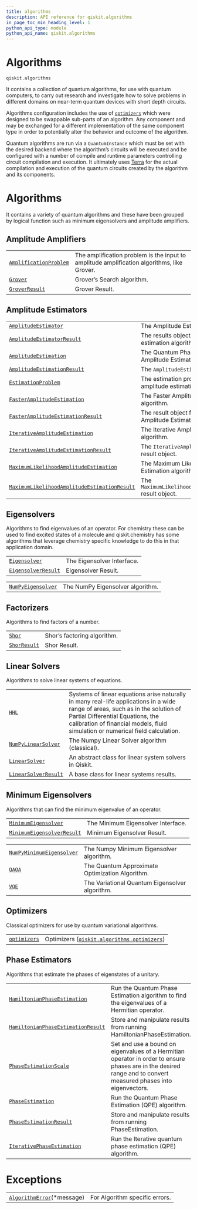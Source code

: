 ```yaml
---
title: algorithms
description: API reference for qiskit.algorithms
in_page_toc_min_heading_level: 1
python_api_type: module
python_api_name: qiskit.algorithms
---
```


<span id="module-qiskit.algorithms" />

<span id="qiskit-algorithms" />

# Algorithms

<span id="module-qiskit.algorithms" />

`qiskit.algorithms`

It contains a collection of quantum algorithms, for use with quantum computers, to carry out research and investigate how to solve problems in different domains on near-term quantum devices with short depth circuits.

Algorithms configuration includes the use of [`optimizers`](qiskit.algorithms.optimizers#module-qiskit.algorithms.optimizers "qiskit.algorithms.optimizers") which were designed to be swappable sub-parts of an algorithm. Any component and may be exchanged for a different implementation of the same component type in order to potentially alter the behavior and outcome of the algorithm.

Quantum algorithms are run via a `QuantumInstance` which must be set with the desired backend where the algorithm’s circuits will be executed and be configured with a number of compile and runtime parameters controlling circuit compilation and execution. It ultimately uses [Terra](https://www.qiskit.org/terra) for the actual compilation and execution of the quantum circuits created by the algorithm and its components.

# Algorithms

It contains a variety of quantum algorithms and these have been grouped by logical function such as minimum eigensolvers and amplitude amplifiers.

## Amplitude Amplifiers

|                                                                                                                                                  |                                                                                            |
| ------------------------------------------------------------------------------------------------------------------------------------------------ | ------------------------------------------------------------------------------------------ |
| [`AmplificationProblem`](qiskit.algorithms.AmplificationProblem#qiskit.algorithms.AmplificationProblem "qiskit.algorithms.AmplificationProblem") | The amplification problem is the input to amplitude amplification algorithms, like Grover. |
| [`Grover`](qiskit.algorithms.Grover#qiskit.algorithms.Grover "qiskit.algorithms.Grover")                                                         | Grover’s Search algorithm.                                                                 |
| [`GroverResult`](qiskit.algorithms.GroverResult#qiskit.algorithms.GroverResult "qiskit.algorithms.GroverResult")                                 | Grover Result.                                                                             |

## Amplitude Estimators

|                                                                                                                                                                                                                                          |                                                                        |
| ---------------------------------------------------------------------------------------------------------------------------------------------------------------------------------------------------------------------------------------- | ---------------------------------------------------------------------- |
| [`AmplitudeEstimator`](qiskit.algorithms.AmplitudeEstimator#qiskit.algorithms.AmplitudeEstimator "qiskit.algorithms.AmplitudeEstimator")                                                                                                 | The Amplitude Estimation interface.                                    |
| [`AmplitudeEstimatorResult`](qiskit.algorithms.AmplitudeEstimatorResult#qiskit.algorithms.AmplitudeEstimatorResult "qiskit.algorithms.AmplitudeEstimatorResult")                                                                         | The results object for amplitude estimation algorithms.                |
| [`AmplitudeEstimation`](qiskit.algorithms.AmplitudeEstimation#qiskit.algorithms.AmplitudeEstimation "qiskit.algorithms.AmplitudeEstimation")                                                                                             | The Quantum Phase Estimation-based Amplitude Estimation algorithm.     |
| [`AmplitudeEstimationResult`](qiskit.algorithms.AmplitudeEstimationResult#qiskit.algorithms.AmplitudeEstimationResult "qiskit.algorithms.AmplitudeEstimationResult")                                                                     | The `AmplitudeEstimation` result object.                               |
| [`EstimationProblem`](qiskit.algorithms.EstimationProblem#qiskit.algorithms.EstimationProblem "qiskit.algorithms.EstimationProblem")                                                                                                     | The estimation problem is the input to amplitude estimation algorithm. |
| [`FasterAmplitudeEstimation`](qiskit.algorithms.FasterAmplitudeEstimation#qiskit.algorithms.FasterAmplitudeEstimation "qiskit.algorithms.FasterAmplitudeEstimation")                                                                     | The Faster Amplitude Estimation algorithm.                             |
| [`FasterAmplitudeEstimationResult`](qiskit.algorithms.FasterAmplitudeEstimationResult#qiskit.algorithms.FasterAmplitudeEstimationResult "qiskit.algorithms.FasterAmplitudeEstimationResult")                                             | The result object for the Faster Amplitude Estimation algorithm.       |
| [`IterativeAmplitudeEstimation`](qiskit.algorithms.IterativeAmplitudeEstimation#qiskit.algorithms.IterativeAmplitudeEstimation "qiskit.algorithms.IterativeAmplitudeEstimation")                                                         | The Iterative Amplitude Estimation algorithm.                          |
| [`IterativeAmplitudeEstimationResult`](qiskit.algorithms.IterativeAmplitudeEstimationResult#qiskit.algorithms.IterativeAmplitudeEstimationResult "qiskit.algorithms.IterativeAmplitudeEstimationResult")                                 | The `IterativeAmplitudeEstimation` result object.                      |
| [`MaximumLikelihoodAmplitudeEstimation`](qiskit.algorithms.MaximumLikelihoodAmplitudeEstimation#qiskit.algorithms.MaximumLikelihoodAmplitudeEstimation "qiskit.algorithms.MaximumLikelihoodAmplitudeEstimation")                         | The Maximum Likelihood Amplitude Estimation algorithm.                 |
| [`MaximumLikelihoodAmplitudeEstimationResult`](qiskit.algorithms.MaximumLikelihoodAmplitudeEstimationResult#qiskit.algorithms.MaximumLikelihoodAmplitudeEstimationResult "qiskit.algorithms.MaximumLikelihoodAmplitudeEstimationResult") | The `MaximumLikelihoodAmplitudeEstimation` result object.              |

## Eigensolvers

Algorithms to find eigenvalues of an operator. For chemistry these can be used to find excited states of a molecule and qiskit.chemistry has some algorithms that leverage chemistry specific knowledge to do this in that application domain.

|                                                                                                                                      |                            |
| ------------------------------------------------------------------------------------------------------------------------------------ | -------------------------- |
| [`Eigensolver`](qiskit.algorithms.Eigensolver#qiskit.algorithms.Eigensolver "qiskit.algorithms.Eigensolver")                         | The Eigensolver Interface. |
| [`EigensolverResult`](qiskit.algorithms.EigensolverResult#qiskit.algorithms.EigensolverResult "qiskit.algorithms.EigensolverResult") | Eigensolver Result.        |

|                                                                                                                                  |                                  |
| -------------------------------------------------------------------------------------------------------------------------------- | -------------------------------- |
| [`NumPyEigensolver`](qiskit.algorithms.NumPyEigensolver#qiskit.algorithms.NumPyEigensolver "qiskit.algorithms.NumPyEigensolver") | The NumPy Eigensolver algorithm. |

## Factorizers

Algorithms to find factors of a number.

|                                                                                                          |                             |
| -------------------------------------------------------------------------------------------------------- | --------------------------- |
| [`Shor`](qiskit.algorithms.Shor#qiskit.algorithms.Shor "qiskit.algorithms.Shor")                         | Shor’s factoring algorithm. |
| [`ShorResult`](qiskit.algorithms.ShorResult#qiskit.algorithms.ShorResult "qiskit.algorithms.ShorResult") | Shor Result.                |

## Linear Solvers

Algorithms to solve linear systems of equations.

|                                                                                                                                          |                                                                                                                                                                                                                                                       |
| ---------------------------------------------------------------------------------------------------------------------------------------- | ----------------------------------------------------------------------------------------------------------------------------------------------------------------------------------------------------------------------------------------------------- |
| [`HHL`](qiskit.algorithms.HHL#qiskit.algorithms.HHL "qiskit.algorithms.HHL")                                                             | Systems of linear equations arise naturally in many real-life applications in a wide range of areas, such as in the solution of Partial Differential Equations, the calibration of financial models, fluid simulation or numerical field calculation. |
| [`NumPyLinearSolver`](qiskit.algorithms.NumPyLinearSolver#qiskit.algorithms.NumPyLinearSolver "qiskit.algorithms.NumPyLinearSolver")     | The Numpy Linear Solver algorithm (classical).                                                                                                                                                                                                        |
| [`LinearSolver`](qiskit.algorithms.LinearSolver#qiskit.algorithms.LinearSolver "qiskit.algorithms.LinearSolver")                         | An abstract class for linear system solvers in Qiskit.                                                                                                                                                                                                |
| [`LinearSolverResult`](qiskit.algorithms.LinearSolverResult#qiskit.algorithms.LinearSolverResult "qiskit.algorithms.LinearSolverResult") | A base class for linear systems results.                                                                                                                                                                                                              |

## Minimum Eigensolvers

Algorithms that can find the minimum eigenvalue of an operator.

|                                                                                                                                                                  |                                    |
| ---------------------------------------------------------------------------------------------------------------------------------------------------------------- | ---------------------------------- |
| [`MinimumEigensolver`](qiskit.algorithms.MinimumEigensolver#qiskit.algorithms.MinimumEigensolver "qiskit.algorithms.MinimumEigensolver")                         | The Minimum Eigensolver Interface. |
| [`MinimumEigensolverResult`](qiskit.algorithms.MinimumEigensolverResult#qiskit.algorithms.MinimumEigensolverResult "qiskit.algorithms.MinimumEigensolverResult") | Minimum Eigensolver Result.        |

|                                                                                                                                                              |                                                 |
| ------------------------------------------------------------------------------------------------------------------------------------------------------------ | ----------------------------------------------- |
| [`NumPyMinimumEigensolver`](qiskit.algorithms.NumPyMinimumEigensolver#qiskit.algorithms.NumPyMinimumEigensolver "qiskit.algorithms.NumPyMinimumEigensolver") | The Numpy Minimum Eigensolver algorithm.        |
| [`QAOA`](qiskit.algorithms.QAOA#qiskit.algorithms.QAOA "qiskit.algorithms.QAOA")                                                                             | The Quantum Approximate Optimization Algorithm. |
| [`VQE`](qiskit.algorithms.VQE#qiskit.algorithms.VQE "qiskit.algorithms.VQE")                                                                                 | The Variational Quantum Eigensolver algorithm.  |

## Optimizers

Classical optimizers for use by quantum variational algorithms.

|                                                                                                                 |                                                                                                                                                |
| --------------------------------------------------------------------------------------------------------------- | ---------------------------------------------------------------------------------------------------------------------------------------------- |
| [`optimizers`](qiskit.algorithms.optimizers#module-qiskit.algorithms.optimizers "qiskit.algorithms.optimizers") | Optimizers ([`qiskit.algorithms.optimizers`](qiskit.algorithms.optimizers#module-qiskit.algorithms.optimizers "qiskit.algorithms.optimizers")) |

## Phase Estimators

Algorithms that estimate the phases of eigenstates of a unitary.

|                                                                                                                                                                                                  |                                                                                                                                                                 |
| ------------------------------------------------------------------------------------------------------------------------------------------------------------------------------------------------ | --------------------------------------------------------------------------------------------------------------------------------------------------------------- |
| [`HamiltonianPhaseEstimation`](qiskit.algorithms.HamiltonianPhaseEstimation#qiskit.algorithms.HamiltonianPhaseEstimation "qiskit.algorithms.HamiltonianPhaseEstimation")                         | Run the Quantum Phase Estimation algorithm to find the eigenvalues of a Hermitian operator.                                                                     |
| [`HamiltonianPhaseEstimationResult`](qiskit.algorithms.HamiltonianPhaseEstimationResult#qiskit.algorithms.HamiltonianPhaseEstimationResult "qiskit.algorithms.HamiltonianPhaseEstimationResult") | Store and manipulate results from running HamiltonianPhaseEstimation.                                                                                           |
| [`PhaseEstimationScale`](qiskit.algorithms.PhaseEstimationScale#qiskit.algorithms.PhaseEstimationScale "qiskit.algorithms.PhaseEstimationScale")                                                 | Set and use a bound on eigenvalues of a Hermitian operator in order to ensure phases are in the desired range and to convert measured phases into eigenvectors. |
| [`PhaseEstimation`](qiskit.algorithms.PhaseEstimation#qiskit.algorithms.PhaseEstimation "qiskit.algorithms.PhaseEstimation")                                                                     | Run the Quantum Phase Estimation (QPE) algorithm.                                                                                                               |
| [`PhaseEstimationResult`](qiskit.algorithms.PhaseEstimationResult#qiskit.algorithms.PhaseEstimationResult "qiskit.algorithms.PhaseEstimationResult")                                             | Store and manipulate results from running PhaseEstimation.                                                                                                      |
| [`IterativePhaseEstimation`](qiskit.algorithms.IterativePhaseEstimation#qiskit.algorithms.IterativePhaseEstimation "qiskit.algorithms.IterativePhaseEstimation")                                 | Run the Iterative quantum phase estimation (QPE) algorithm.                                                                                                     |

# Exceptions

|                                                                                                                                     |                                |
| ----------------------------------------------------------------------------------------------------------------------------------- | ------------------------------ |
| [`AlgorithmError`](qiskit.algorithms.AlgorithmError#qiskit.algorithms.AlgorithmError "qiskit.algorithms.AlgorithmError")(\*message) | For Algorithm specific errors. |

